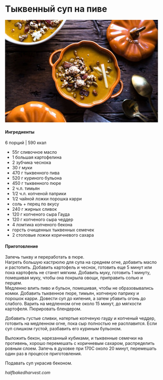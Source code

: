 ﻿---
image: ../pics/ztres56e4hye7687fg596.jpg
---
# Тыквенный суп на пиве

![Тыквенный суп на пиве](../pics/ztres56e4hye7687fg596.jpg)

#### Ингредиенты

6 порций | 590 ккал

* 55г сливочное масло
* 1 большая картофелина
* 2 зубчика чеснока
* 30 г муки
* 470 г тыквенного пива
* 520 г куриного бульона
* 450 г тыквенного пюре
* 2 ч.л. тимьян
* 1/2 ч.л. копченой паприки
* 1/2 чайной ложки порошка карри
* соль + перец по вкусу
* 240 г жирных сливок
* 120 г копченого сыра Гауда
* 120 г копченого сыра чеддер
* 4 ломтика копченого бекона
* горсть очищенных тыквенных семечек
* 2 столовые ложки коричневого сахара

#### Приготовление

Запечь тыкву и переработать в пюре.  
Нагреть большую кастрюлю для супа на среднем огне, добавить масло и растопить. Добавить картофель и чеснок, готовить еще 5 минут или пока картофель не станет мягким. Добавить муку, готовить 1 минуту, помешивая муку, чтобы она покрыла овощи, приправить солью и перцем.  
Медленно влить пиво и бульон, помешивая, чтобы не образовывались комки. Добавить тыквенное пюре, тимьян, копченую паприку и порошок карри. Довести суп до кипения, а затем убавить огонь до слабого. Варить на медленном огне около 15 минут, до мягкости картофеля. Пюрировать блендером.

Добавить густые сливки, натертые копченую гауду и копченый чеддер, готовить на медленном огне, пока сыр полностью не расплавится. Если суп слишком густой, разбавить его куриным бульоном.

Выложить бекон, нарезанный кубиками, и тыквенные семечки на противень, хорошо перемешать с коричневым сахаром, распределить ровным слоем. Запечь в духовке при 170С около 20 минут, перемешать один раз в процессе приготовления.

Подавать суп украсив беконом.

*halfbakedharvest.com*
